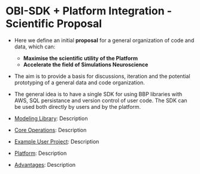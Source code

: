 # OBI-SDK + Platform Integration - Scientific Proposal
- Here we define an initial **proposal** for a general organization of code and data, which can:
    - **Maximise the scientific utility of the Platform**
    - **Accelerate the field of Simulations Neuroscience**
- The aim is to provide a basis for discussions, iteration and the potential prototyping of a general data and code organization.
- The general idea is to have a single SDK for using BBP libraries with AWS, SQL persistance and version control of user code. The SDK can be used both directly by users and by the platform.


- [Modeling Library](./MODELING_LIBRARY.md): Description
- [Core Operations](./CORE_OPERATIONS.md): Description
- [Example User Project](./EXAMPLE_USER_PROJECT.md): Description
- [Platform](./PLATFORM.md): Description
- [Advantages](./ADVANTAGES.md): Description
